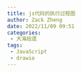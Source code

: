 ```yaml
---
title: js代码的执行过程图
author: Zack Zheng
date: 2022/11/09 09:51
categories:
 - 大海拾遗
tags:
 - JavaScript
 - drawio
---
```



<simple-img src="https://gitee.com/zackzhengxy/picGallery/raw/main/imgs/JS代码执行过程.png" />
